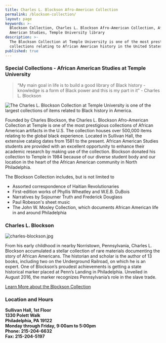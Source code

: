 ```yaml
---
title: Charles L. Blockson Afro-American Collection
permalink: /blockson-collection/
layout: page
keywords: >-
  Blockson Collection, Charles L. Blockson Afro-American Collection, African
  American Studies, Temple University library
description: >-
  The Blockson Collection at Temple University is one of the most prestigious
  collections relating to African American history in the United States.
published: true
---
```


### Special Collections - African American Studies at Temple University

> “My main goal in life is to build a good library of Black history - knowledge is a form of Black power and this is my part in it” - Charles L. Blockson

![The Charles L. Blockson Collection at Temple University is one of the largest collections of items related to Black history in America. ]({{site.baseurl}}/media/blockson_collection.jpg)

Founded by Charles Blockson, the Charles L. Blockson Afro-American Collection at Temple is one of the most prestigious collections of African American artifacts in the U.S. The collection houses over 500,000 items relating to the global black experience. Located in Sullivan Hall, the extensive catalog dates from 1581 to the present. African American Studies students are provided with an excellent opportunity to enhance their academic research by making use of the collection. Blockson donated his collection to Temple in 1984 because of our diverse student body and our location in the heart of the African American community in North Philadelphia.

The Blockson Collection includes, but is not limited to

- Assorted correspondence of Haitian Revolutionaries
- First-edition works of Phyllis Wheatley and W.E.B. DuBois
- Narratives by Sojourner Truth and Frederick Douglass
- Paul Robeson's sheet music
- The John W. Mosley Collection, which documents African American life in and around Philadelphia

### Charles L. Blockson

![charles-blockson.jpg]({{site.baseurl}}/media/charles-blockson.jpg)

From his early childhood in nearby Norristown, Pennsylvania, Charles L. Blockson accumulated a stellar collection of rare materials documenting the story of African Americans. The historian and scholar is the author of 13 books, including two on the Underground Railroad, on which he is an expert. One of Blockson’s proudest achievements is getting a state historical marker placed at Penn’s Landing in Philadelphia. Unveiled in August 2016, the marker recognizes Pennsylvania’s role in the slave trade.

[Learn More about the Blockson Collection](http://library.temple.edu/collections/blockson/)

### Location and Hours

**Sullivan Hall, 1st Floor <br>
1330 Polett Walk <br>
Philadelphia, PA 19122 <br>
Monday through Friday, 9:00am to 5:00pm <br>
Phone: 215-204-6632 <br>
Fax: 215-204-5197** <br>
